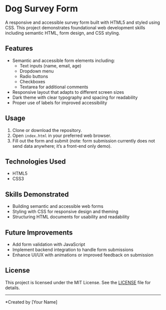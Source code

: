 # Dog Survey Form

A responsive and accessible survey form built with HTML5 and styled using CSS. This project demonstrates foundational web development skills including semantic HTML, form design, and CSS styling.

## Features

- Semantic and accessible form elements including:
  - Text inputs (name, email, age)
  - Dropdown menu
  - Radio buttons
  - Checkboxes
  - Textarea for additional comments
- Responsive layout that adapts to different screen sizes
- Dark theme with clear typography and spacing for readability
- Proper use of labels for improved accessibility

## Usage

1. Clone or download the repository.
2. Open `index.html` in your preferred web browser.
3. Fill out the form and submit (note: form submission currently does not send data anywhere; it’s a front-end only demo).

## Technologies Used

- HTML5
- CSS3

## Skills Demonstrated

- Building semantic and accessible web forms
- Styling with CSS for responsive design and theming
- Structuring HTML documents for usability and readability

## Future Improvements

- Add form validation with JavaScript
- Implement backend integration to handle form submissions
- Enhance UI/UX with animations or improved feedback on submission

## License

This project is licensed under the MIT License. See the [LICENSE](LICENSE) file for details.

---

*Created by [Your Name]
